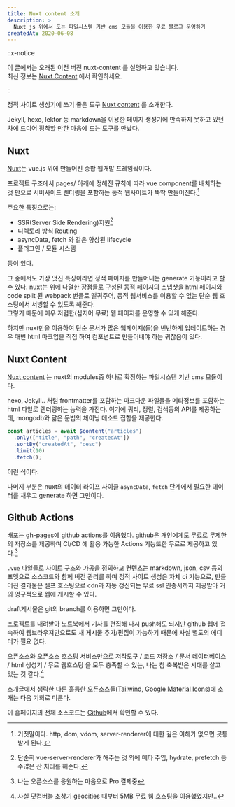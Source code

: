 ```yaml
---
title: Nuxt content 소개
description: >
  Nuxt js 위에서 도는 파일시스템 기반 cms 모듈을 이용한 무료 블로그 운영하기
createdAt: 2020-06-08
---
```


::x-notice

이 글에서는 오래된 이전 버전 nuxt-content 를 설명하고 있습니다.\
최신 정보는 [Nuxt Content](https://content.nuxtjs.org/) 에서 확인하세요.

::

정적 사이트 생성기에 쓰기 좋은 도구 [Nuxt content](https://content.nuxtjs.org/)
를 소개한다.

Jekyll, hexo, lektor 등 markdown을 이용한 페이지 생성기에 만족하지 못하고 있던
차에 드디어 정착할 만한 마음에 드는 도구를 만났다.

## Nuxt

[Nuxt](https://nuxtjs.org)는 vue.js 위에 만들어진 종합 웹개발 프레임웍이다.

프로젝트 구조에서 pages/ 아래에 정해진 규칙에 따라 vue component를 배치하는 것
만으로 서버사이드 렌더링을 포함하는 동적 웹사이트가 뚝딱 만들어진다.[^1]

주요한 특징으로는:

- SSR(Server Side Rendering)지원[^2]
- 디렉토리 방식 Routing
- asyncData, fetch 와 같은 향상된 lifecycle
- 플러그인 / 모듈 시스템

등이 있다.

그 중에서도 가장 멋진 특징이라면 정적 페이지를 만들어내는 generate 기능이라고 할
수 있다. nuxt는 위에 나열한 장점들로 구성된 동적 페이지의 스냅샷을 html 페이지와
code split 된 webpack 번들로 떨궈주어, 동적 웹서비스를 이용할 수 없는 단순 웹
호스팅에서 서빙할 수 있도록 해준다.\
그렇기 때문에 매우 저렴한(심지어 무료) 웹 페이지를 운영할 수 있게 해준다.

하지만 nuxt만을 이용하여 단순 문서가 많은 웹페이지(들)을 빈번하게 업데이트하는
경우 매번 html 마크업을 직접 하여 컴포넌트로 만들어내야 하는 귀찮음이 있다.

## Nuxt Content

[Nuxt content](https://content.nuxtjs.org/) 는 nuxt의 modules중 하나로 확장하는
파일시스템 기반 cms 모듈이다.

hexo, Jekyll.. 처럼 frontmatter를 포함하는 마크다운 파일들을 메타정보를 포함하는
html 파일로 렌더링하는 능력을 가진다. 여기에 쿼리, 정렬, 검색등의 API를
제공하는데, mongodb와 닮은 문법의 체이닝 메소드 집합을 제공한다.

```js
const articles = await $content("articles")
  .only(["title", "path", "createdAt"])
  .sortBy("createdAt", "desc")
  .limit(10)
  .fetch();
```

이런 식이다.

나머지 부분은 nuxt의 데이터 라이프 사이클 `asyncData`, `fetch` 단계에서 필요한
데이터를 채우고 generate 하면 그만이다.

## Github Actions

배포는 gh-pages에 github actions를 이용했다. github은 개인에게도 무료로 무제한의
저장소를 제공하며 CI/CD 에 활용 가능한 Actions 기능또한 무료로 제공하고 있다.[^3]

`.vue` 파일들로 사이트 구조와 가공을 정의하고 컨텐츠는 markdown, json, csv 등의
포멧으로 소스코드와 함께 버전 관리를 하며 정적 사이트 생성은 자체 ci 기능으로,
만들어진 결과물은 셀프 호스팅으로 cdn과 자동 갱신되는 무료 ssl 인증서까지
제공받아 거의 영구적으로 웹에 게시할 수 있다.

draft게시물은 git의 branch를 이용하면 그만이다.

프로젝트를 내려받아 노트북에서 기사를 편집해 다시 push해도 되지만 github 웹에
접속하여 웹브라우져만으로도 새 게시물 추가/편집이 가능하기 때문에 사실 별도의
에디터가 필요 없다.

오픈소스와 오픈소스 호스팅 서비스만으로 저작도구 / 코드 저장소 / 문서
데이터베이스 / html 생성기 / 무료 웹호스팅 을 모두 충족할 수 있는, 나는 참
축복받은 시대를 살고 있는 것 같다.[^4]

소개글에서 생략한 다른 훌륭한 오픈소스들([Tailwind](https://tailwindcss.com/),
[Google Material Icons](http://google.github.io/material-design-icons/#icon-font-for-the-web))에
소개는 다음 기회로 미룬다.

이 홈페이지의 전체 소스코드는
[Github](https://github.com/comfuture/changkyun.kim)에서 확인할 수 있다.

[^1]: 거짓말이다. http, dom, vdom, server-renderer에 대한 깊은 이해가 없으면
곳통받게 된다.

[^2]: 단순히 vue-server-renderer가 해주는 것 외에 메타 주입, hydrate, prefetch
등 수많은 잔 처리를 해준다.

[^3]: 나는 오픈소스를 응원하는 마음으로 Pro 결제중

[^4]: 사실 닷컴버블 초창기 geocities 때부터 5MB 무료 웹 호스팅을 이용했었지만..
